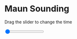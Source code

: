 <h1>Maun Sounding</h1>
<p>Drag the slider to change the time</p>

<div class="slidecontainer">
<input oninput='setImage(this)' class="slider" type="range" min="0" max="9" value="0" step="1" />
<img id='img'/>
</div>

<script>
var img = document.getElementById('img');
var img_array = ['/assets/images/skwt/skd_maun_wrfout_d01_2020-06-18_12:00:00.png',
'/assets/images/skwt/skd_maun_wrfout_d01_2020-06-18_18:00:00.png',
'/assets/images/skwt/skd_maun_wrfout_d01_2020-06-19_00:00:00.png',
'/assets/images/skwt/skd_maun_wrfout_d01_2020-06-19_06:00:00.png',
'/assets/images/skwt/skd_maun_wrfout_d01_2020-06-19_12:00:00.png',
'/assets/images/skwt/skd_maun_wrfout_d01_2020-06-19_18:00:00.png',
'/assets/images/skwt/skd_maun_wrfout_d01_2020-06-20_00:00:00.png',
'/assets/images/skwt/skd_maun_wrfout_d01_2020-06-20_06:00:00.png',
'/assets/images/skwt/skd_maun_wrfout_d01_2020-06-20_12:00:00.png',];
function setImage(obj)
{
        var value = obj.value;
        img.src = img_array[value];

}
</script>
